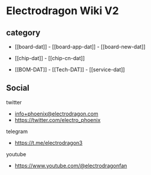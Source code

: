 
# Electrodragon Wiki V2 


## category 

- [[board-dat]] - [[board-app-dat]] - [[board-new-dat]]

- [[chip-dat]] - [[chip-cn-dat]]
  
- [[BOM-DAT]] - [[Tech-DAT]] - [[service-dat]]


## Social 
twitter
- info+phoenix@electrodragon.com
- https://twitter.com/electro_phoenix
  
telegram
- https://t.me/electrodragon3
  
youtube 
- https://www.youtube.com/@electrodragonfan



